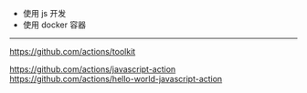 * 使用 js 开发
* 使用 docker 容器


---

https://github.com/actions/toolkit


https://github.com/actions/javascript-action
https://github.com/actions/hello-world-javascript-action